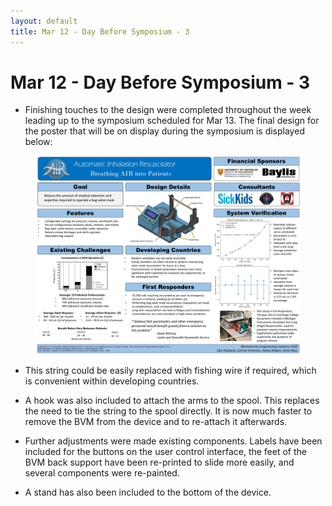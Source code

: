 ```yaml
---
layout: default
title: Mar 12 - Day Before Symposium - 3
---
```

# Mar 12 - Day Before Symposium - 3

- Finishing touches to the design were completed throughout the week leading up to the symposium scheduled for Mar 13. The final design for the poster that will be on display during the symposium is displayed below:

<figure align="center">
  <img src="/assets/img/Poster_Final.jpg" width="450" />
</figure>

- This string could be easily replaced with fishing wire if required, which is convenient within developing countries.

- A hook was also included to attach the arms to the spool. This replaces the need to tie the string to the spool directly. It is now much faster to remove the BVM from the device and to re-attach it afterwards.

- Further adjustments were made existing components. Labels have been included for the buttons on the user control interface, the feet of the BVM back support have been re-printed to slide more easily, and several components were re-painted.  

- A stand has also been included to the bottom of the device.
